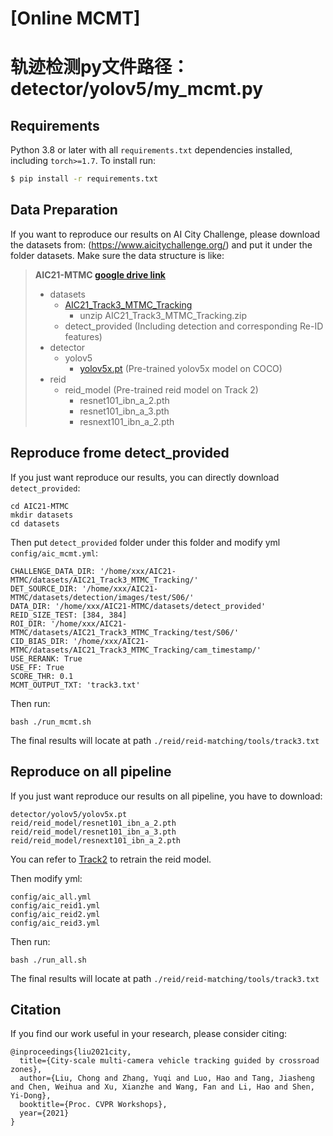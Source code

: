 # [Online MCMT]

# 轨迹检测py文件路径：detector/yolov5/my_mcmt.py




## Requirements

Python 3.8 or later with all ```requirements.txt``` dependencies installed, including `torch>=1.7`. To install run:
```bash
$ pip install -r requirements.txt
```

## Data Preparation
If you want to reproduce our results on AI City Challenge,
please download the datasets from: (https://www.aicitychallenge.org/)
and put it under the folder datasets.
Make sure the data structure is like:

> **AIC21-MTMC [google drive link](https://drive.google.com/drive/folders/11616Gomc7MbjbgWrDruL26TGi9JNCAAE?usp=sharing)**
>   * datasets
>     * [AIC21_Track3_MTMC_Tracking](https://www.aicitychallenge.org/2021-data-and-evaluation/)
>       * unzip AIC21_Track3_MTMC_Tracking.zip
>     * detect_provided (Including detection and corresponding Re-ID features)
>   * detector
>     * yolov5
>       * [yolov5x.pt](https://github.com/ultralytics/yolov5/releases/download/v4.0/yolov5x.pt) (Pre-trained yolov5x model on COCO)
>   * reid
>     * reid_model (Pre-trained reid model on Track 2)
>       * resnet101_ibn_a_2.pth
>       * resnet101_ibn_a_3.pth
>       * resnext101_ibn_a_2.pth

## Reproduce frome detect_provided 
If you just want reproduce our results, you can directly download ```detect_provided```:
```
cd AIC21-MTMC
mkdir datasets
cd datasets
```
Then put ```detect_provided``` folder under this folder and modify yml ```config/aic_mcmt.yml```:
```
CHALLENGE_DATA_DIR: '/home/xxx/AIC21-MTMC/datasets/AIC21_Track3_MTMC_Tracking/'
DET_SOURCE_DIR: '/home/xxx/AIC21-MTMC/datasets/detection/images/test/S06/'
DATA_DIR: '/home/xxx/AIC21-MTMC/datasets/detect_provided'
REID_SIZE_TEST: [384, 384]
ROI_DIR: '/home/xxx/AIC21-MTMC/datasets/AIC21_Track3_MTMC_Tracking/test/S06/'
CID_BIAS_DIR: '/home/xxx/AIC21-MTMC/datasets/AIC21_Track3_MTMC_Tracking/cam_timestamp/'
USE_RERANK: True
USE_FF: True
SCORE_THR: 0.1
MCMT_OUTPUT_TXT: 'track3.txt'
```
Then run:
```
bash ./run_mcmt.sh
```

The final results will locate at path ```./reid/reid-matching/tools/track3.txt```

## Reproduce on all pipeline
If you just want reproduce our results on all pipeline, you have to download:
```
detector/yolov5/yolov5x.pt
reid/reid_model/resnet101_ibn_a_2.pth
reid/reid_model/resnet101_ibn_a_3.pth
reid/reid_model/resnext101_ibn_a_2.pth
```
You can refer to [Track2](https://github.com/michuanhaohao/AICITY2021_Track2_DMT) to retrain the reid model.

Then modify yml:
```
config/aic_all.yml
config/aic_reid1.yml
config/aic_reid2.yml
config/aic_reid3.yml
```
Then run:
```
bash ./run_all.sh
```

The final results will locate at path ```./reid/reid-matching/tools/track3.txt```

## Citation
If you find our work useful in your research, please consider citing:
```
@inproceedings{liu2021city,
  title={City-scale multi-camera vehicle tracking guided by crossroad zones},
  author={Liu, Chong and Zhang, Yuqi and Luo, Hao and Tang, Jiasheng and Chen, Weihua and Xu, Xianzhe and Wang, Fan and Li, Hao and Shen, Yi-Dong},
  booktitle={Proc. CVPR Workshops},
  year={2021}
}
```
